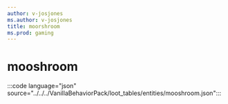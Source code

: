 ```yaml
---
author: v-josjones
ms.author: v-josjones
title: moorshroom
ms.prod: gaming
---
```


# mooshroom

:::code language="json" source="../../../VanillaBehaviorPack/loot_tables/entities/mooshroom.json":::